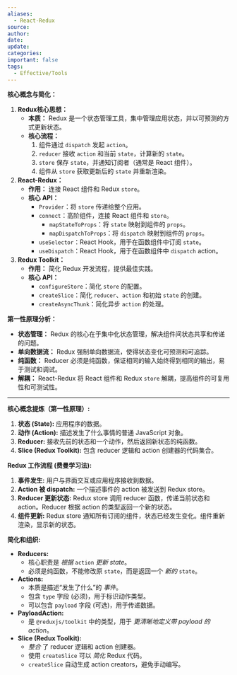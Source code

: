 ```yaml
---
aliases:
  - React-Redux
source: 
author: 
date: 
update: 
categories: 
important: false
tags:
  - Effective/Tools
---
```



**核心概念与简化：**

1.  **Redux核心思想：**
    *   **本质：** Redux 是一个状态管理工具，集中管理应用状态，并以可预测的方式更新状态。
    *   **核心流程：**
        1.  组件通过 `dispatch` 发起 `action`。
        2.  `reducer` 接收 `action` 和当前 `state`，计算新的 `state`。
        3.  `store` 保存 `state`，并通知订阅者（通常是 React 组件）。
        4.  组件从 `store` 获取更新后的 `state` 并重新渲染。
2.  **React-Redux：**
    *   **作用：** 连接 React 组件和 Redux `store`。
    *   **核心 API：**
        *   `Provider`：将 `store` 传递给整个应用。
        *   `connect`：高阶组件，连接 React 组件和 `store`。
            *   `mapStateToProps`：将 `state` 映射到组件的 `props`。
            *   `mapDispatchToProps`：将 `dispatch` 映射到组件的 `props`。
        *   `useSelector`：React Hook，用于在函数组件中订阅 `state`。
        *   `useDispatch`：React Hook，用于在函数组件中 `dispatch` action。
3.  **Redux Toolkit：**
    *   **作用：** 简化 Redux 开发流程，提供最佳实践。
    *   **核心 API：**
        *   `configureStore`：简化 `store` 的配置。
        *   `createSlice`：简化 `reducer`、`action` 和初始 `state` 的创建。
        *   `createAsyncThunk`：简化异步 `action` 的处理。

**第一性原理分析：**

*   **状态管理：** Redux 的核心在于集中化状态管理，解决组件间状态共享和传递的问题。
*   **单向数据流：** Redux 强制单向数据流，使得状态变化可预测和可追踪。
*   **纯函数：** Reducer 必须是纯函数，保证相同的输入始终得到相同的输出，易于测试和调试。
*   **解耦：** React-Redux 将 React 组件和 Redux `store` 解耦，提高组件的可复用性和可测试性。


---

**核心概念提炼（第一性原理）:**

1.  **状态 (State):** 应用程序的数据。
2.  **动作 (Action):** 描述发生了什么事情的普通 JavaScript 对象。
3.  **Reducer:** 接收先前的状态和一个动作，然后返回新状态的纯函数。
4.  **Slice (Redux Toolkit):** 包含 reducer 逻辑和 action 创建器的代码集合。

**Redux 工作流程 (费曼学习法):**

1.  **事件发生:** 用户与界面交互或应用程序接收到数据。
2.  **Action 被 dispatch:**  一个描述事件的 action 被发送到 Redux store。
3.  **Reducer 更新状态:** Redux store 调用 reducer 函数，传递当前状态和 action。Reducer 根据 action 的类型返回一个新的状态。
4.  **组件更新:** Redux store 通知所有订阅的组件，状态已经发生变化。组件重新渲染，显示新的状态。

**简化和组织:**

*   **Reducers:**
    *   核心职责是 *根据* `action` *更新 state*。
    *   必须是纯函数，不能修改原 `state`，而是返回一个 *新的* `state`。
*   **Actions:**
    *   本质是描述“发生了什么”的 *事件*。
    *   包含 `type` 字段 (必须)，用于标识动作类型。
    *   可以包含 `payload` 字段 (可选)，用于传递数据。
*   **PayloadAction:**
    *   是 `@reduxjs/toolkit` 中的类型，用于 *更清晰地定义带 payload 的 action*。
*   **Slice (Redux Toolkit):**
    *   *整合* 了 reducer 逻辑和 action 创建器。
    *   使用 `createSlice` 可以 *简化* Redux 代码。
    *   `createSlice` 自动生成 action creators，避免手动编写。


